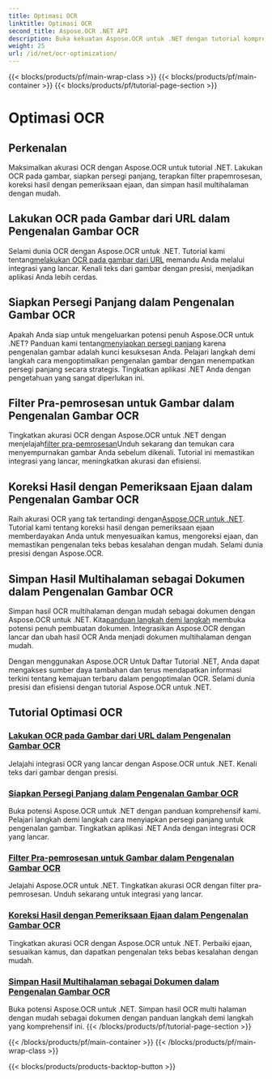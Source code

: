 ```yaml
---
title: Optimasi OCR
linktitle: Optimasi OCR
second_title: Aspose.OCR .NET API
description: Buka kekuatan Aspose.OCR untuk .NET dengan tutorial komprehensif kami. Baik Anda seorang pengembang berpengalaman atau pemula, panduan ini akan meningkatkan permainan OCR Anda.
weight: 25
url: /id/net/ocr-optimization/
---
```


{{< blocks/products/pf/main-wrap-class >}}
{{< blocks/products/pf/main-container >}}
{{< blocks/products/pf/tutorial-page-section >}}

# Optimasi OCR

## Perkenalan

Maksimalkan akurasi OCR dengan Aspose.OCR untuk tutorial .NET. Lakukan OCR pada gambar, siapkan persegi panjang, terapkan filter prapemrosesan, koreksi hasil dengan pemeriksaan ejaan, dan simpan hasil multihalaman dengan mudah.


## Lakukan OCR pada Gambar dari URL dalam Pengenalan Gambar OCR

 Selami dunia OCR dengan Aspose.OCR untuk .NET. Tutorial kami tentang[melakukan OCR pada gambar dari URL](./perform-ocr-on-image-from-url/) memandu Anda melalui integrasi yang lancar. Kenali teks dari gambar dengan presisi, menjadikan aplikasi Anda lebih cerdas.

## Siapkan Persegi Panjang dalam Pengenalan Gambar OCR

 Apakah Anda siap untuk mengeluarkan potensi penuh Aspose.OCR untuk .NET? Panduan kami tentang[menyiapkan persegi panjang](./prepare-rectangles/) karena pengenalan gambar adalah kunci kesuksesan Anda. Pelajari langkah demi langkah cara mengoptimalkan pengenalan gambar dengan menempatkan persegi panjang secara strategis. Tingkatkan aplikasi .NET Anda dengan pengetahuan yang sangat diperlukan ini.

## Filter Pra-pemrosesan untuk Gambar dalam Pengenalan Gambar OCR

 Tingkatkan akurasi OCR dengan Aspose.OCR untuk .NET dengan menjelajah[filter pra-pemrosesan](./preprocessing-filters-for-image/)Unduh sekarang dan temukan cara menyempurnakan gambar Anda sebelum dikenali. Tutorial ini memastikan integrasi yang lancar, meningkatkan akurasi dan efisiensi.

## Koreksi Hasil dengan Pemeriksaan Ejaan dalam Pengenalan Gambar OCR

 Raih akurasi OCR yang tak tertandingi dengan[Aspose.OCR untuk .NET](./result-correction-with-spell-checking/). Tutorial kami tentang koreksi hasil dengan pemeriksaan ejaan memberdayakan Anda untuk menyesuaikan kamus, mengoreksi ejaan, dan memastikan pengenalan teks bebas kesalahan dengan mudah. Selami dunia presisi dengan Aspose.OCR.

## Simpan Hasil Multihalaman sebagai Dokumen dalam Pengenalan Gambar OCR

 Simpan hasil OCR multihalaman dengan mudah sebagai dokumen dengan Aspose.OCR untuk .NET. Kita[panduan langkah demi langkah](./save-multipage-result-as-document/) membuka potensi penuh pembuatan dokumen. Integrasikan Aspose.OCR dengan lancar dan ubah hasil OCR Anda menjadi dokumen multihalaman dengan mudah.

Dengan menggunakan Aspose.OCR Untuk Daftar Tutorial .NET, Anda dapat mengakses sumber daya tambahan dan terus mendapatkan informasi terkini tentang kemajuan terbaru dalam pengoptimalan OCR. Selami dunia presisi dan efisiensi dengan tutorial Aspose.OCR untuk .NET.
## Tutorial Optimasi OCR
### [Lakukan OCR pada Gambar dari URL dalam Pengenalan Gambar OCR](./perform-ocr-on-image-from-url/)
Jelajahi integrasi OCR yang lancar dengan Aspose.OCR untuk .NET. Kenali teks dari gambar dengan presisi.
### [Siapkan Persegi Panjang dalam Pengenalan Gambar OCR](./prepare-rectangles/)
Buka potensi Aspose.OCR untuk .NET dengan panduan komprehensif kami. Pelajari langkah demi langkah cara menyiapkan persegi panjang untuk pengenalan gambar. Tingkatkan aplikasi .NET Anda dengan integrasi OCR yang lancar.
### [Filter Pra-pemrosesan untuk Gambar dalam Pengenalan Gambar OCR](./preprocessing-filters-for-image/)
Jelajahi Aspose.OCR untuk .NET. Tingkatkan akurasi OCR dengan filter pra-pemrosesan. Unduh sekarang untuk integrasi yang lancar.
### [Koreksi Hasil dengan Pemeriksaan Ejaan dalam Pengenalan Gambar OCR](./result-correction-with-spell-checking/)
Tingkatkan akurasi OCR dengan Aspose.OCR untuk .NET. Perbaiki ejaan, sesuaikan kamus, dan dapatkan pengenalan teks bebas kesalahan dengan mudah.
### [Simpan Hasil Multihalaman sebagai Dokumen dalam Pengenalan Gambar OCR](./save-multipage-result-as-document/)
Buka potensi Aspose.OCR untuk .NET. Simpan hasil OCR multi halaman dengan mudah sebagai dokumen dengan panduan langkah demi langkah yang komprehensif ini.
{{< /blocks/products/pf/tutorial-page-section >}}

{{< /blocks/products/pf/main-container >}}
{{< /blocks/products/pf/main-wrap-class >}}

{{< blocks/products/products-backtop-button >}}
